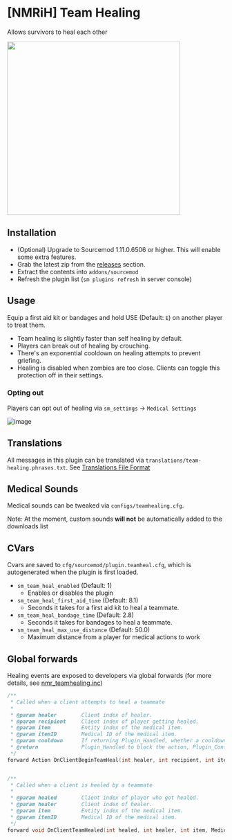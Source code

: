 # [NMRiH] Team Healing

Allows survivors to heal each other

<img src="https://user-images.githubusercontent.com/11559683/123883869-44b7a900-d920-11eb-821e-a109f5c0f3d0.png" height="400">

## Installation
- (Optional) Upgrade to Sourcemod 1.11.0.6506 or higher. This will enable some extra features.
- Grab the latest zip from the [releases](https://github.com/dysphie/nmrih-team-healing/releases) section.
- Extract the contents into `addons/sourcemod`
- Refresh the plugin list (`sm plugins refresh` in server console)

## Usage

Equip a first aid kit or bandages and hold USE (Default: `E`) on another player to treat them. 
- Team healing is slightly faster than self healing by default. 
- Players can break out of healing by crouching. 
- There's an exponential cooldown on healing attempts to prevent griefing.
- Healing is disabled when zombies are too close. Clients can toggle this protection off in their settings.


### Opting out

Players can opt out of healing via `sm_settings` -> `Medical Settings`

![image](https://user-images.githubusercontent.com/11559683/151475988-7542e8cb-7563-419c-9711-e896a5e4e67a.png)


## Translations

All messages in this plugin can be translated via `translations/team-healing.phrases.txt`. See [Translations File Format](https://wiki.alliedmods.net/Translations_(SourceMod_Scripting)#File_Format)

## Medical Sounds

Medical sounds can be tweaked via `configs/teamhealing.cfg`. 

Note: At the moment, custom sounds **will not** be automatically added to the downloads list

## CVars

Cvars are saved to `cfg/sourcemod/plugin.teamheal.cfg`, which is autogenerated when the plugin is first loaded.

- `sm_team_heal_enabled` (Default: 1)
  - Enables or disables the plugin
- `sm_team_heal_first_aid_time` (Default: 8.1)
  - Seconds it takes for a first aid kit to heal a teammate.
- `sm_team_heal_bandage_time` (Default: 2.8)
  - Seconds it takes for bandages to heal a teammate.
- `sm_team_heal_max_use_distance` (Default: 50.0)
  - Maximum distance from a player for medical actions to work

## Global forwards

Healing events are exposed to developers via global forwards (for more details, see [nmr_teamhealing.inc](https://github.com/dysphie/nmrih-team-healing/blob/main/scripting/include/nmr_teamhealing.inc))

```cpp
/**
 * Called when a client attempts to heal a teammate
 *
 * @param healer		Client index of healer.
 * @param recipient		Client index of player getting healed.
 * @param item			Entity index of the medical item.
 * @param itemID		Medical ID of the medical item.
 * @param cooldown		If returning Plugin_Handled, whether a cooldown should be applied.
 * @return				Plugin_Handled to block the action, Plugin_Continue otherwise.
 */
forward Action OnClientBeginTeamHeal(int healer, int recipient, int item, MedicalID itemID, bool& cooldown);


/**
 * Called when a client is healed by a teammate
 *
 * @param healed		Client index of player who got healed.
 * @param healer		Client index of healer.
 * @param item			Entity index of the medical item.
 * @param itemID		Medical ID of the medical item.
 */
forward void OnClientTeamHealed(int healed, int healer, int item, MedicalID itemID);
```
